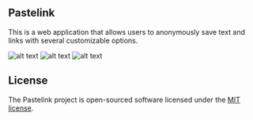 ## Pastelink
This is a web application that allows users to anonymously save text and
links with several customizable options.

![alt text](https://github.com/superXdev/pastelink/blob/master/resources/demo/1.png?raw=true)
![alt text](https://github.com/superXdev/pastelink/blob/master/resources/demo/2.png?raw=true)
![alt text](https://github.com/superXdev/pastelink/blob/master/resources/demo/3.png?raw=true)

## License
The Pastelink project is open-sourced software licensed under the [MIT license](https://opensource.org/licenses/MIT).
